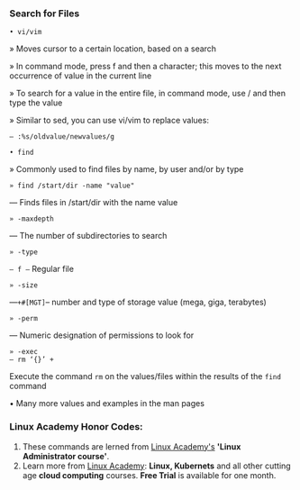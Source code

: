 
### Search for Files
```
• vi/vim
```
» Moves cursor to a certain location, based on a search

» In command mode, press f and then a character; this moves to the next occurrence of value in
the current line

» To search for a value in the entire file, in command mode, use / and then type the value

» Similar to sed, you can use vi/vim to replace values:

```
— :%s/oldvalue/newvalues/g
```

```
• find
```

» Commonly used to find files by name, by user and/or by type

```
» find /start/dir -name "value"
```

— Finds files in /start/dir with the name value

```
» -maxdepth
```

— The number of subdirectories to search

```
» -type
```

```— f –``` Regular file

```
» -size
```

—``` +#[MGT] ```– number and type of storage value (mega, giga, terabytes)

```
» -perm
```

— Numeric designation of permissions to look for

```
» -exec
— rm ‘{}’ +
```

Execute the command ```rm``` on the values/files within the results of the ```find``` command


• Many more values and examples in the man pages


### Linux Academy Honor Codes:
1. These commands are lerned from [Linux Academy's](https://linuxacademy.com/) **'Linux Administrator course'**. 
2. Learn more from [Linux Academy](https://linuxacademy.com/): **Linux, Kubernets** and all other cutting age **cloud computing** courses. **Free Trial** is available for one month.
